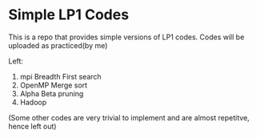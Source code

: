 # Simple LP1 Codes
This is a repo that provides simple versions of LP1 codes. Codes will be uploaded as practiced(by me)


Left:
1) mpi Breadth First search
2) OpenMP Merge sort
3) Alpha Beta pruning
4) Hadoop

(Some other codes are very trivial to implement and are almost repetitve, hence left out)
